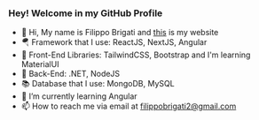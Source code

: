 ### Hey! Welcome in my GitHub Profile

- 👋 Hi, My name is Filippo Brigati and [this](https://filippobrigati.netlify.app/) is my website
- 🪂 Framework that I use: ReactJS, NextJS, Angular
- 🍭 Front-End Libraries: TailwindCSS, Bootstrap and I'm learning MaterialUI
- 🌚 Back-End: .NET, NodeJS
- 📚 Database that I use: MongoDB, MySQL
- 🌱 I’m currently learning Angular
- 📫 How to reach me via email at filippobrigati2@gmail.com
